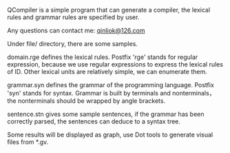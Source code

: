 
QCompiler is a simple program that can generate a compiler, the lexical rules and grammar rules are specified by user.

Any questions can contact me: qinliok@126.com

Under file/ directory, there are some samples.

domain.rge defines the lexical rules. Postfix 'rge' stands for regular expression, because we use regular expressions
to express the lexical rules of ID. Other lexical units are relatively simple, we can enumerate them.

grammar.syn defines the grammar of the programming language. Postfix 'syn' stands for syntax. Grammar is built by 
terminals and nonterminals，the nonterminals should be wrapped by angle brackets.

sentence.stn gives some sample sentences, if the grammar has been correctly parsed, the sentences can deduce to a 
syntax tree.

Some results will be displayed as graph, use Dot tools to generate visual files from *.gv.
